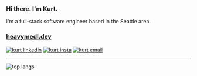 ### Hi there. I'm Kurt.

I'm a full-stack software engineer based in the Seattle area.

### <a href="https://heavymedl.dev" target="blank">heavymedl.dev</a>

<p align="left">
<a href="https://www.linkedin.com/in/heavymedl" target="blank"><img align="center" src="https://img.shields.io/badge/-LinkedIn-1568BF?style=for-the-badge&logo=Linkedin&logoColor=white" alt="kurt linkedin" /></a>
<a href="https://instagram.com/heavy.medl" target="blank"><img align="center" src="https://img.shields.io/badge/Instagram-E4405F.svg?style=for-the-badge&logo=Instagram&logoColor=white" alt="kurt insta" /></a>
<a href="mailto:kurtdmedley@gmail.com"><img align="center" src="https://img.shields.io/badge/-Email-E8453C?style=for-the-badge&logo=Gmail&logoColor=white" alt="kurt email" /></a>
</p>

---

<p align="left">
<!-- <img src="https://github-readme-stats-heavymedl.vercel.app/api?username=heavymedl&include_all_commits=true&hide_title=true&theme=tokyonight&show_icons=true&hide_border=true" alt="github stats" /> -->
<img align="top" src="https://github-readme-stats-heavymedl.vercel.app/api/top-langs/?username=heavymedl&hide_title=true&theme=tokyonight&show_icons=true&layout=compact&exclude_repo=archive&hide_border=true" alt="top langs" />
</p>
